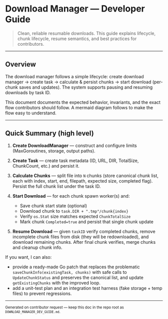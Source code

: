 # Download Manager — Developer Guide

> Clean, reliable resumable downloads. This guide explains lifecycle, chunk lifecycle, resume semantics, and best practices for contributors.

---

## Overview

The download manager follows a simple lifecycle: create download manager → create task → calculate & persist chunks → start download (per-chunk saves and updates). The system supports pausing and resuming downloads by task ID.

This document documents the expected behavior, invariants, and the exact flow contributors should follow. A mermaid diagram follows to make the flow easy to understand.

---

## Quick Summary (high level)

1. **Create DownloadManager** — construct and configure limits (MaxGoroutines, storage, output paths).
2. **Create Task** — create task metadata (ID, URL, DIR, TotalSize, ChunkCount, etc.) and persist it.
3. **Calculate Chunks** — split file into `N` chunks (store canonical chunk list, each with index, start, end, filepath, expected size, completed flag). Persist the full chunk list under the task ID.
4. **Start Download** — for each chunk spawn worker(s) and:

   * Save chunk start state (optional)
   * Download chunk to `task.DIR + ".tmp"/chunk{index}`
   * Verify `os.Stat` size matches expected `ChunkTotalSize`
   * Mark chunk `Completed=true` and persist that single chunk update
5. **Resume Download** — given `taskID` verify completed chunks, remove incomplete chunk files from disk (they will be redownloaded), and download remaining chunks. After final chunk verifies, merge chunks and cleanup chunk info.

If you want, I can also:

* provide a ready-made Go patch that replaces the problematic `saveChunkInfo(existingTask, chunks)` with safe calls to `UpdateChunkStatus` and preserves the canonical list, and update `getExistingChunks` with the improved loop.
* add a unit-test plan and an integration test harness (fake storage + temp files) to prevent regressions.

---

<small>Generated on contributor request — keep this doc in the repo root as `DOWNLOAD_MANAGER_DEV_GUIDE.md`.</small>
